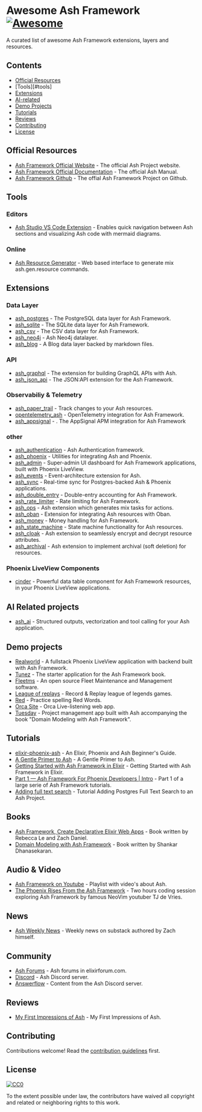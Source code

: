 # Awesome Ash Framework [![Awesome](https://awesome.re/badge.svg)](https://awesome.re)

A curated list of awesome Ash Framework extensions, layers and resources.

## Contents

- [Official Resources](#official-resources)
- [Tools][#tools]
- [Extensions](#extensions)
- [AI-related](#ai-related)
- [Demo Projects](#demo-projects)
- [Tutorials](#tutorials)
- [Reviews](#reviews)
- [Contributing](#contributing)
- [License](#license)

## Official Resources

- [Ash Framework Official Website](https://ash-hq.org/) - The official Ash Project website.
- [Ash Framework Official Documentation](https://hexdocs.pm/ash/readme.html) - The official Ash Manual.
- [Ash Framework Github](https://github.com/ash-project/ash) - The offial Ash Framework Project on Github.

## Tools

### Editors

- [Ash Studio VS Code Extension](https://marketplace.visualstudio.com/items?itemName=ketupia.ash-studio) - Enables quick navigation between Ash sections and visualizing Ash code with mermaid diagrams.

### Online

- [Ash Resource Generator](https://albinkc.github.io/ashgen/) - Web based interface to generate mix ash.gen.resource commands.

## Extensions

### Data Layer

- [ash_postgres](https://github.com/ash-project/ash_postgres) - The PostgreSQL data layer for Ash Framework.
- [ash_sqlite](https://github.com/ash-project/ash_sqlite) - The SQLite data layer for Ash Framework. 
- [ash_csv](https://github.com/ash-project/ash_csv) - The CSV data layer for Ash Framework.
- [ash_neo4j](https://github.com/diffo-dev/ash_neo4j/) - Ash Neo4j datalayer.
- [ash_blog](https://github.com/ash-project/ash_blog) - A Blog data layer backed by markdown files.

### API
- [ash_graphql](https://github.com/ash-project/ash_graphql) - The extension for building GraphQL APIs with Ash.
- [ash_json_api](https://github.com/ash-project/ash_json_api) - The JSON:API extension for the Ash Framework.

### Observabiliy & Telemetry

- [ash_paper_trail](https://github.com/ash-project/ash_paper_trail) - Track changes to your Ash resources.
- [opentelemetry_ash](https://github.com/ash-project/opentelemetry_ash) - OpenTelemetry integration for Ash Framework.
- [ash_appsignal](https://github.com/ash-project/ash_appsignal) - . The AppSignal APM integration for Ash Framework 

### other

- [ash_authentication](https://github.com/team-alembic/ash_authentication) - Ash Authentication framework.
- [ash_phoenix](https://github.com/ash-project/ash_phoenix) - Utilities for integrating Ash and Phoenix.
- [ash_admin](https://github.com/ash-project/ash_admin) - Super-admin UI dashboard for Ash Framework applications, built with Phoenix LiveView. 
- [ash_events](https://github.com/ash-project/ash_events) - Event-architecture extension for Ash. 
- [ash_sync](https://github.com/ash-project/ash_sync) - Real-time sync for Postgres-backed Ash & Phoenix applications. 
- [ash_double_entry](https://github.com/ash-project/ash_double_entry) - Double-entry accounting for Ash Framework.
- [ash_rate_limiter](https://github.com/ash-project/ash_rate_limiter) - Rate limiting for Ash Framework.
- [ash_ops](https://github.com/ash-project/ash_ops) - Ash extension which generates mix tasks for actions.
- [ash_oban](https://github.com/ash-project/ash_oban) - Extension for integrating Ash resources with Oban.
- [ash_money](https://github.com/ash-project/ash_money) - Money handling for Ash Framework.
- [ash_state_machine](https://github.com/ash-project/ash_state_machine) - State machine functionality for Ash resources.
- [ash_cloak](https://github.com/ash-project/ash_cloak) - Ash extension to seamlessly encrypt and decrypt resource attributes.
- [ash_archival](https://github.com/ash-project/ash_archival) - Ash extension to implement archival (soft deletion) for resources.

### Phoenix LiveView Components

- [cinder](https://hexdocs.pm/cinder/) - Powerful data table component for Ash Framework resources, in your Phoenix LiveView applications.

## AI Related projects

- [ash_ai](https://github.com/ash-project/ash_ai) - Structured outputs, vectorization and tool calling for your Ash application.

## Demo projects

- [Realworld](https://github.com/team-alembic/realworld) - A fullstack Phoenix LiveView application with backend built with Ash Framework.
- [Tunez](https://github.com/sevenseacat/tunez) - The starter application for the Ash Framework book.
- [Fleetms](https://github.com/jmnda-dev/fleetms) - An open source Fleet Maintenance and Management software.
- [League of replays](https://github.com/mrdotb/leagueofreplays) - Record & Replay league of legends games.
- [Red](https://github.com/dewetblomerus/red) - Practice spelling Red Words.
- [Orca Site](https://github.com/orcasound/orcasite) - Orca Live-listening web app.
- [Tuesday](https://github.com/devcarrots/tuesday) - Project management app built with Ash accompanying the book "Domain Modeling with Ash Framework". 

## Tutorials

- [elixir-phoenix-ash](https://elixir-phoenix-ash.com) - An Elixir, Phoenix and Ash Beginner's Guide.
- [A Gentle Primer to Ash](https://jon.hk/elixir/ash/a-gentle-primer-to-ash) - A Gentle Primer to Ash.
- [Getting Started with Ash Framework in Elixir](https://optimum.ba/blog/getting-started-with-ash-framework-in-elixir) - Getting Started with Ash Framework in Elixir.
- [Part 1 — Ash Framework For Phoenix Developers | Intro](https://medium.com/@lambert.kamaro/ash-framework-for-phoenix-developpers-c29b0a147552) - Part 1 of a large serie of Ash Framework tutorials.
- [Adding full text search](https://blog.1-800-rad-dude.com/posts/2025/08-13-Adding-Postgres-Full-Text-Search-to-an-Ash-Project.html) - Tutorial Adding Postgres Full Text Search to an Ash Project.

## Books

- [Ash Framework, Create Declarative Elixir Web Apps](https://pragprog.com/titles/ldash/ash-framework/) - Book written by Rebecca Le and Zach Daniel.
- [Domain Modeling with Ash Framework](https://shankardevy.gumroad.com/l/domain-modeling-with-ash/) - Book written by Shankar Dhanasekaran.

## Audio & Video

- [Ash Framework on Youtube](https://www.youtube.com/watch?v=vjnPjrCF4rs&list=PLFiGINXG7oyFh5B_2SiHI9LtdQ_f1k7pz) - Playlist with video's about Ash.
- [The Phoenix Rises From the Ash Framework](https://www.youtube.com/watch?v=5BOr3Bm_gfs) - Two hours coding session exploring Ash Framework by famous NeoVim youtuber TJ de Vries.

## News

- [Ash Weekly News](https://ashweekly.substack.com/) - Weekly news on substack authored by Zach himself.

## Community

- [Ash Forums](https://elixirforum.com/c/ash-framework-forum/) - Ash forums in elixirforum.com.
- [Discord](https://discord.com/invite/w3AXeARR2p) - Ash Discord server.
- [Answerflow](https://www.answeroverflow.com/c/711271361523351632) - Content from the Ash Discord server.

## Reviews

- [My First Impressions of Ash](https://dewetblomerus.com/2023/11/26/first-thoughts-on-ash.html) - My First Impressions of Ash.

## Contributing

Contributions welcome! Read the [contribution guidelines](CONTRIBUTING.md) first.

## License

[![CC0](https://mirrors.creativecommons.org/presskit/buttons/88x31/svg/cc-zero.svg)](https://creativecommons.org/publicdomain/zero/1.0)

To the extent possible under law, the contributors have waived all copyright and related or neighboring rights to this work.
